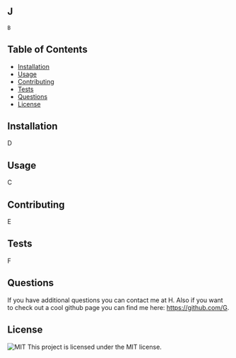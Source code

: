## J


    B

## Table of Contents 
- [Installation](#installation)
- [Usage](#usage)
- [Contributing](#contributing)
- [Tests](#tests)
- [Questions](#questions)
- [License](#license)


## Installation

D

## Usage

C

## Contributing

E

## Tests

F

## Questions

If you have additional questions you can contact me at H. Also if you want to check out a cool github page you can find me here: https://github.com/G.

## License
![MIT](https://img.shields.io/badge/license-MIT-brightgreen)
This project is licensed under the MIT license.
